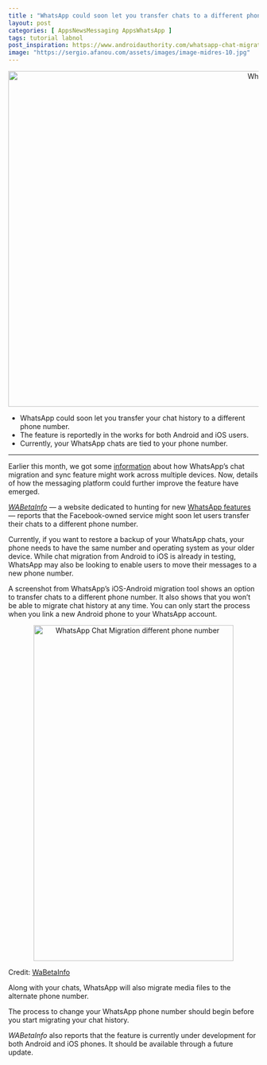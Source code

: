 ```yaml
---
title : "WhatsApp could soon let you transfer chats to a different phone number"
layout: post
categories: [ AppsNewsMessaging AppsWhatsApp ]
tags: tutorial labnol
post_inspiration: https://www.androidauthority.com/whatsapp-chat-migration-different-phone-number-1227931
image: "https://sergio.afanou.com/assets/images/image-midres-10.jpg"
---
```


<p><html><body></p>
<p style="text-align: center;"><img class="size-large wp-image-1086317 noname aa-img" title="WhatsApp by Facebook stock photo 4" src="https://cdn57.androidauthority.net/wp-content/uploads/2020/02/WhatsApp-by-Facebook-stock-photo-4-1200x675.jpg" alt="WhatsApp by Facebook stock photo 4" width="1200" height="675" data-attachment-id="1086317" srcset="https://cdn57.androidauthority.net/wp-content/uploads/2020/02/WhatsApp-by-Facebook-stock-photo-4-1200x675.jpg 1200w, https://cdn57.androidauthority.net/wp-content/uploads/2020/02/WhatsApp-by-Facebook-stock-photo-4-300x170.jpg 300w, https://cdn57.androidauthority.net/wp-content/uploads/2020/02/WhatsApp-by-Facebook-stock-photo-4-768x432.jpg 768w, https://cdn57.androidauthority.net/wp-content/uploads/2020/02/WhatsApp-by-Facebook-stock-photo-4-16x9.jpg 16w, https://cdn57.androidauthority.net/wp-content/uploads/2020/02/WhatsApp-by-Facebook-stock-photo-4-32x18.jpg 32w, https://cdn57.androidauthority.net/wp-content/uploads/2020/02/WhatsApp-by-Facebook-stock-photo-4-28x16.jpg 28w, https://cdn57.androidauthority.net/wp-content/uploads/2020/02/WhatsApp-by-Facebook-stock-photo-4-56x32.jpg 56w, https://cdn57.androidauthority.net/wp-content/uploads/2020/02/WhatsApp-by-Facebook-stock-photo-4-64x36.jpg 64w, https://cdn57.androidauthority.net/wp-content/uploads/2020/02/WhatsApp-by-Facebook-stock-photo-4-712x400.jpg 712w, https://cdn57.androidauthority.net/wp-content/uploads/2020/02/WhatsApp-by-Facebook-stock-photo-4-1000x563.jpg 1000w, https://cdn57.androidauthority.net/wp-content/uploads/2020/02/WhatsApp-by-Facebook-stock-photo-4-792x446.jpg 792w, https://cdn57.androidauthority.net/wp-content/uploads/2020/02/WhatsApp-by-Facebook-stock-photo-4-1280x720.jpg 1280w, https://cdn57.androidauthority.net/wp-content/uploads/2020/02/WhatsApp-by-Facebook-stock-photo-4-840x472.jpg 840w, https://cdn57.androidauthority.net/wp-content/uploads/2020/02/WhatsApp-by-Facebook-stock-photo-4-1340x754.jpg 1340w, https://cdn57.androidauthority.net/wp-content/uploads/2020/02/WhatsApp-by-Facebook-stock-photo-4-770x433.jpg 770w, https://cdn57.androidauthority.net/wp-content/uploads/2020/02/WhatsApp-by-Facebook-stock-photo-4-356x200.jpg 356w, https://cdn57.androidauthority.net/wp-content/uploads/2020/02/WhatsApp-by-Facebook-stock-photo-4-675x380.jpg 675w, https://cdn57.androidauthority.net/wp-content/uploads/2020/02/WhatsApp-by-Facebook-stock-photo-4.jpg 1920w" sizes="(max-width: 1200px) 100vw, 1200px" /></p>
<div class="aa-img-source-credit"></div>
</p>
<p><div class="aa_tldr_text"></p>
<ul>
<li>WhatsApp could soon let you transfer your chat history to a different phone number.</li>
<li>The feature is reportedly in the works for both Android and iOS users.</li>
<li>Currently, your WhatsApp chats are tied to your phone number.</li>
</ul>
<p></div><hr></p>
<p>Earlier this month, we got some <a href="https://www.androidauthority.com/whatsapp-device-syncing-1223855/">information</a> about how WhatsApp&#8217;s chat migration and sync feature might work across multiple devices. Now, details of how the messaging platform could further improve the feature have emerged.</p>
<p><em><a href="https://wabetainfo.com/whatsapp-to-support-chat-history-migration-to-a-different-phone-number/" target="_blank" rel="noopener">WABetaInfo</a> —</em> a website dedicated to hunting for new <a href="/how-to-use-whatsapp-1097088/">WhatsApp features</a> — reports that the Facebook-owned service might soon let users transfer their chats to a different phone number.</p>
<p>Currently, if you want to restore a backup of your WhatsApp chats, your phone needs to have the same number and operating system as your older device. While chat migration from Android to iOS is already in testing, WhatsApp may also be looking to enable users to move their messages to a new phone number.</p>
<p>A screenshot from WhatsApp&#8217;s iOS-Android migration tool shows an option to transfer chats to a different phone number. It also shows that you won&#8217;t be able to migrate chat history at any time. You can only start the process when you link a new Android phone to your WhatsApp account.</p>
<p style="text-align: center;"><img class="size-large wp-image-1227932 noname aa-img" title="WhatsApp Chat Migration different phone number" src="https://cdn57.androidauthority.net/wp-content/uploads/2021/05/WhatsApp-Chat-Migration-different-phone-number-402x675.jpeg" alt="WhatsApp Chat Migration different phone number" width="402" height="675" data-attachment-id="1227932" srcset="https://cdn57.androidauthority.net/wp-content/uploads/2021/05/WhatsApp-Chat-Migration-different-phone-number-402x675.jpeg 402w, https://cdn57.androidauthority.net/wp-content/uploads/2021/05/WhatsApp-Chat-Migration-different-phone-number-300x503.jpeg 300w, https://cdn57.androidauthority.net/wp-content/uploads/2021/05/WhatsApp-Chat-Migration-different-phone-number-768x1288.jpeg 768w, https://cdn57.androidauthority.net/wp-content/uploads/2021/05/WhatsApp-Chat-Migration-different-phone-number-916x1536.jpeg 916w, https://cdn57.androidauthority.net/wp-content/uploads/2021/05/WhatsApp-Chat-Migration-different-phone-number-10x16.jpeg 10w, https://cdn57.androidauthority.net/wp-content/uploads/2021/05/WhatsApp-Chat-Migration-different-phone-number-19x32.jpeg 19w, https://cdn57.androidauthority.net/wp-content/uploads/2021/05/WhatsApp-Chat-Migration-different-phone-number-17x28.jpeg 17w, https://cdn57.androidauthority.net/wp-content/uploads/2021/05/WhatsApp-Chat-Migration-different-phone-number-33x56.jpeg 33w, https://cdn57.androidauthority.net/wp-content/uploads/2021/05/WhatsApp-Chat-Migration-different-phone-number-38x64.jpeg 38w, https://cdn57.androidauthority.net/wp-content/uploads/2021/05/WhatsApp-Chat-Migration-different-phone-number-1000x1677.jpeg 1000w, https://cdn57.androidauthority.net/wp-content/uploads/2021/05/WhatsApp-Chat-Migration-different-phone-number-1200x2013.jpeg 1200w, https://cdn57.androidauthority.net/wp-content/uploads/2021/05/WhatsApp-Chat-Migration-different-phone-number-119x200.jpeg 119w, https://cdn57.androidauthority.net/wp-content/uploads/2021/05/WhatsApp-Chat-Migration-different-phone-number-675x1132.jpeg 675w, https://cdn57.androidauthority.net/wp-content/uploads/2021/05/WhatsApp-Chat-Migration-different-phone-number.jpeg 1145w" sizes="(max-width: 402px) 100vw, 402px" /></p>
<div class="aa-img-source-credit">
<div class="aa-img-source-and-credit full">
<div class="aa-img-source text-right"><span>Credit:</span> <a rel="nofollow" class="img-credit-link" target="_blank" href="https://wabetainfo.com/whatsapp-to-support-chat-history-migration-to-a-different-phone-number/">WaBetaInfo</a></div>
</div>
</div>
<p>Along with your chats, WhatsApp will also migrate media files to the alternate phone number.</p>
<p>The process to change your WhatsApp phone number should begin before you start migrating your chat history.</p>
<p><em>WABetaInfo</em> also reports that the feature is currently under development for both Android and iOS phones. It should be available through a future update.</p>
<p></body></html></p>

